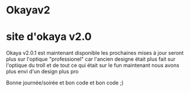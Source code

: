 # Okayav2
# site d'okaya v2.0


Okaya v2.0.1 est maintenant disponible les prochaines mises à jour seront plus sur l'optique "professionel" car l'ancien designe était plus fait sur l'optique du troll 
et de tout ce qui était sur le fun maintenant nous avons plus envi d'un design plus pro 

Bonne journée/soirée et bon code et bon code ;)
